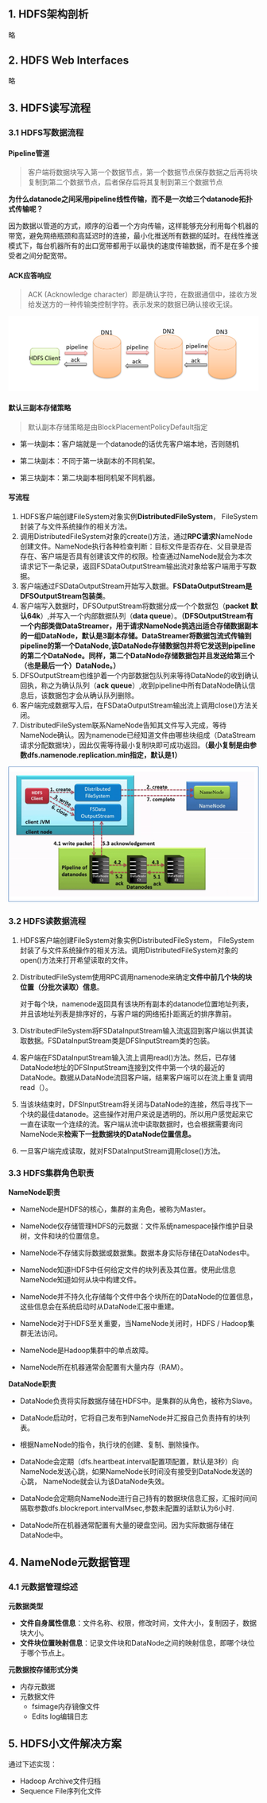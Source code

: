 ## 1. HDFS架构剖析

略

## 2. HDFS Web Interfaces

略

## 3. HDFS读写流程

### 3.1 HDFS写数据流程

#### Pipeline管道

> 客户端将数据块写入第一个数据节点，第一个数据节点保存数据之后再将块复制到第二个数据节点，后者保存后将其复制到第三个数据节点

**为什么datanode之间采用pipeline线性传输，而不是一次给三个datanode拓扑式传输呢？**

因为数据以管道的方式，顺序的沿着一个方向传输，这样能够充分利用每个机器的带宽，避免网络瓶颈和高延迟时的连接，最小化推送所有数据的延时。在线性推送模式下，每台机器所有的出口宽带都用于以最快的速度传输数据，而不是在多个接受者之间分配宽带。

#### ACK应答响应

> ACK (Acknowledge character）即是确认字符，在数据通信中，接收方发给发送方的一种传输类控制字符。表示发来的数据已确认接收无误。

![](imgs/7.png)

#### 默认三副本存储策略

> 默认副本存储策略是由BlockPlacementPolicyDefault指定

* 第一块副本：客户端就是一个datanode的话优先客户端本地，否则随机

* 第二块副本：不同于第一块副本的不同机架。

* 第三块副本：第二块副本相同机架不同机器。

#### 写流程

1. HDFS客户端创建FileSystem对象实例**DistributedFileSystem**， FileSystem封装了与文件系统操作的相关方法。
2. 调用DistributedFileSystem对象的create()方法，通过**RPC请求**NameNode创建文件。NameNode执行各种检查判断：目标文件是否存在、父目录是否存在、客户端是否具有创建该文件的权限。检查通过NameNode就会为本次请求记下一条记录，返回FSDataOutputStream输出流对象给客户端用于写数据。
3. 客户端通过FSDataOutputStream开始写入数据。**FSDataOutputStream是DFSOutputStream包装类**。
4. 客户端写入数据时，DFSOutputStream将数据分成一个个数据包（**packet** **默认64k**）,并写入一个内部数据队列（**data queue**）。**（DFSOutputStream有一个内部类做DataStreamer，用于请求NameNode挑选出适合存储数据副本的一组DataNode，默认是3副本存储。DataStreamer将数据包流式传输到pipeline的第一个DataNode,该DataNode存储数据包并将它发送到pipeline的第二个DataNode。同样，第二个DataNode存储数据包并且发送给第三个（也是最后一个）DataNode。）**
5. DFSOutputStream也维护着一个内部数据包队列来等待DataNode的收到确认回执，称之为确认队列（**ack** **queue**）,收到pipeline中所有DataNode确认信息后，该数据包才会从确认队列删除。
6. 客户端完成数据写入后，在FSDataOutputStream输出流上调用close()方法关闭。
7. DistributedFileSystem联系NameNode告知其文件写入完成，等待NameNode确认。因为namenode已经知道文件由哪些块组成（DataStream请求分配数据块），因此仅需等待最小复制块即可成功返回。**（最小复制是由参数dfs.namenode.replication.min指定，默认是1）**

![](imgs/8.png)

### 3.2 HDFS读数据流程

1. HDFS客户端创建FileSystem对象实例DistributedFileSystem， FileSystem封装了与文件系统操作的相关方法。调用DistributedFileSystem对象的open()方法来打开希望读取的文件。

2. DistributedFileSystem使用RPC调用namenode来确定**文件中前几个块的块位置（分批次读取）信息**。

   对于每个块，namenode返回具有该块所有副本的datanode位置地址列表，并且该地址列表是排序好的，与客户端的网络拓扑距离近的排序靠前。

3. DistributedFileSystem将FSDataInputStream输入流返回到客户端以供其读取数据。FSDataInputStream类是DFSInputStream类的包装。

4. 客户端在FSDataInputStream输入流上调用read()方法。然后，已存储DataNode地址的DFSInputStream连接到文件中第一个块的最近的DataNode。数据从DataNode流回客户端，结果客户端可以在流上重复调用read（）。

5. 当该块结束时，DFSInputStream将关闭与DataNode的连接，然后寻找下一个块的最佳datanode。这些操作对用户来说是透明的。所以用户感觉起来它一直在读取一个连续的流。客户端从流中读取数据时，也会根据需要询问NameNode来**检索下一批数据块的DataNode位置信息。**

6. 一旦客户端完成读取，就对FSDataInputStream调用close()方法。

### 3.3 HDFS集群角色职责

**NameNode职责**

* NameNode是HDFS的核心，集群的主角色，被称为Master。

* NameNode仅存储管理HDFS的元数据：文件系统namespace操作维护目录树，文件和块的位置信息。

* NameNode不存储实际数据或数据集。数据本身实际存储在DataNodes中。

* NameNode知道HDFS中任何给定文件的块列表及其位置。使用此信息NameNode知道如何从块中构建文件。

* NameNode并不持久化存储每个文件中各个块所在的DataNode的位置信息，这些信息会在系统启动时从DataNode汇报中重建。

* NameNode对于HDFS至关重要，当NameNode关闭时，HDFS / Hadoop集群无法访问。

* NameNode是Hadoop集群中的单点故障。

* NameNode所在机器通常会配置有大量内存（RAM）。

**DataNode职责**

* DataNode负责将实际数据存储在HDFS中。是集群的从角色，被称为Slave。

* DataNode启动时，它将自己发布到NameNode并汇报自己负责持有的块列表。

* 根据NameNode的指令，执行块的创建、复制、删除操作。

* DataNode会定期（dfs.heartbeat.interval配置项配置，默认是3秒）向NameNode发送心跳，如果NameNode长时间没有接受到DataNode发送的心跳， NameNode就会认为该DataNode失效。

* DataNode会定期向NameNode进行自己持有的数据块信息汇报，汇报时间间隔取参数dfs.blockreport.intervalMsec,参数未配置的话默认为6小时.

* DataNode所在机器通常配置有大量的硬盘空间。因为实际数据存储在DataNode中。

## 4. NameNode元数据管理

### 4.1 元数据管理综述

**元数据类型**

* **文件自身属性信息**：文件名称、权限，修改时间，文件大小，复制因子，数据块大小。
* **文件块位置映射信息**：记录文件块和DataNode之间的映射信息，即哪个块位于哪个节点上。

**元数据按存储形式分类**

* 内存元数据
* 元数据文件
  * fsimage内存镜像文件
  * Edits log编辑日志

## 5. HDFS小文件解决方案

通过下述实现：	

* Hadoop Archive文件归档
* Sequence File序列化文件
